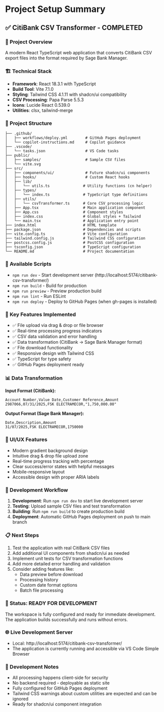 # Project Setup Summary

## ✅ CitiBank CSV Transformer - COMPLETED

### 🎯 Project Overview
A modern React TypeScript web application that converts CitiBank CSV export files into the format required by Sage Bank Manager.

### 🏗️ Technical Stack
- **Framework**: React 18.3.1 with TypeScript
- **Build Tool**: Vite 7.1.0
- **Styling**: Tailwind CSS 4.1.11 with shadcn/ui compatibility
- **CSV Processing**: Papa Parse 5.5.3
- **Icons**: Lucide React 0.539.0
- **Utilities**: clsx, tailwind-merge

### 📁 Project Structure
```
├── .github/
│   ├── workflows/deploy.yml        # GitHub Pages deployment
│   └── copilot-instructions.md     # Copilot guidance
├── .vscode/
│   └── tasks.json                  # VS Code tasks
├── public/
│   ├── samples/                    # Sample CSV files
│   └── vite.svg
├── src/
│   ├── components/ui/              # Future shadcn/ui components
│   ├── hooks/                      # Custom React hooks
│   ├── lib/
│   │   └── utils.ts               # Utility functions (cn helper)
│   ├── types/
│   │   └── index.ts               # TypeScript type definitions
│   ├── utils/
│   │   └── csvTransformer.ts      # Core CSV processing logic
│   ├── App.tsx                    # Main application component
│   ├── App.css                    # Component styles
│   ├── index.css                  # Global styles + Tailwind
│   └── main.tsx                   # Application entry point
├── index.html                     # HTML template
├── package.json                   # Dependencies and scripts
├── vite.config.ts                 # Vite configuration
├── tailwind.config.js             # Tailwind CSS configuration
├── postcss.config.js              # PostCSS configuration
├── tsconfig.json                  # TypeScript configuration
└── README.md                      # Project documentation
```

### 🚀 Available Scripts
- `npm run dev` - Start development server (http://localhost:5174/citibank-csv-transformer/)
- `npm run build` - Build for production
- `npm run preview` - Preview production build
- `npm run lint` - Run ESLint
- `npm run deploy` - Deploy to GitHub Pages (when gh-pages is installed)

### 🔧 Key Features Implemented
- ✅ File upload via drag & drop or file browser
- ✅ Real-time processing progress indicators
- ✅ CSV data validation and error handling
- ✅ Data transformation (CitiBank → Sage Bank Manager format)
- ✅ File download functionality
- ✅ Responsive design with Tailwind CSS
- ✅ TypeScript for type safety
- ✅ GitHub Pages deployment ready

### 📊 Data Transformation
**Input Format (CitiBank):**
```csv
Account Number,Value Date,Customer Reference,Amount
2987066,07/31/2025,FSK ELECTRAMECOR,"1,750,000.00"
```

**Output Format (Sage Bank Manager):**
```csv
Date,Description,Amount
31/07/2025,FSK ELECTRAMECOR,1750000
```

### 🎨 UI/UX Features
- Modern gradient background design
- Intuitive drag & drop file upload zone
- Real-time progress tracking with percentage
- Clear success/error states with helpful messages
- Mobile-responsive layout
- Accessible design with proper ARIA labels

### 🔄 Development Workflow
1. **Development**: Run `npm run dev` to start live development server
2. **Testing**: Upload sample CSV files and test transformation
3. **Building**: Run `npm run build` to create production build
4. **Deployment**: Automatic GitHub Pages deployment on push to main branch

### 📋 Next Steps
1. Test the application with real CitiBank CSV files
2. Add additional UI components from shadcn/ui as needed
3. Implement unit tests for CSV transformation functions
4. Add more detailed error handling and validation
5. Consider adding features like:
   - Data preview before download
   - Processing history
   - Custom date format options
   - Batch file processing

### 🚦 Status: READY FOR DEVELOPMENT
The workspace is fully configured and ready for immediate development. The application builds successfully and runs without errors.

### 🌐 Live Development Server
- Local: http://localhost:5174/citibank-csv-transformer/
- The application is currently running and accessible via VS Code Simple Browser

### 📝 Development Notes
- All processing happens client-side for security
- No backend required - deployable as static site
- Fully configured for GitHub Pages deployment
- Tailwind CSS warnings about custom utilities are expected and can be ignored
- Ready for shadcn/ui component integration
